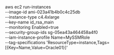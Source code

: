 aws ec2 run-instances \
--image-id ami-023a41b4b0c4c25db \
--instance-type c4.4xlarge \
--key-name id_rsa_main \
--monitoring Enabled=true \
--security-group-ids sg-05ea43a464458a4f0 \
--iam-instance-profile Name=MySSMRole \
--tag-specifications 'ResourceType=instance,Tags=[{Key=Name,Value=Oracle01}]'
